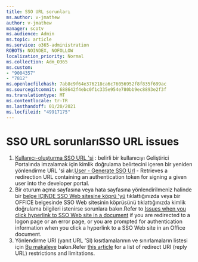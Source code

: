 ```yaml
---
title: SSO URL sorunları
ms.author: v-jmathew
author: v-jmathew
manager: scotv
ms.audience: Admin
ms.topic: article
ms.service: o365-administration
ROBOTS: NOINDEX, NOFOLLOW
localization_priority: Normal
ms.collection: Adm_O365
ms.custom:
- "9004357"
- "7812"
ms.openlocfilehash: 7ab8c9f64e376218ca6c76056952f8f835f699ac
ms.sourcegitcommit: 688642f4ebc0f1c335e954e780bb9ec8893e2f3f
ms.translationtype: MT
ms.contentlocale: tr-TR
ms.lasthandoff: 01/20/2021
ms.locfileid: "49917175"
---
```

# <a name="sso-url-issues"></a><span data-ttu-id="a4fef-102">SSO URL sorunları</span><span class="sxs-lookup"><span data-stu-id="a4fef-102">SSO URL issues</span></span>

1. <span data-ttu-id="a4fef-103">[Kullanıcı-oluşturma SSO URL 'si](https://docs.microsoft.com/rest/api/apimanagement/2019-12-01/User/GenerateSsoUrl) : belirli bir kullanıcıyı Geliştirici Portalında imzalamak için kimlik doğrulama belirtecini içeren bir yeniden yönlendirme URL 'si alır.</span><span class="sxs-lookup"><span data-stu-id="a4fef-103">[User - Generate SSO Url](https://docs.microsoft.com/rest/api/apimanagement/2019-12-01/User/GenerateSsoUrl) - Retrieves a redirection URL containing an authentication token for signing a given user into the developer portal.</span></span>
2. <span data-ttu-id="a4fef-104">Bir oturum açma sayfasına veya hata sayfasına yönlendirilmeniz halinde bir [belge IÇINDE SSO Web sitesine köprü 'yü](https://docs.microsoft.com/office/troubleshoot/office-suite-issues/click-hyperlink-to-sso-website) tıklattığınızda veya bir OFFICE belgesinde SSO Web sitesinin köprüsünü tıklattığınızda kimlik doğrulama bilgileri istenirse sorunlara bakın.</span><span class="sxs-lookup"><span data-stu-id="a4fef-104">Refer to [Issues when you click hyperlink to SSO Web site in a document](https://docs.microsoft.com/office/troubleshoot/office-suite-issues/click-hyperlink-to-sso-website) if you are redirected to a logon page or an error page, or you are prompted for authentication information when you click a hyperlink to a SSO Web site in an Office document.</span></span>
3. <span data-ttu-id="a4fef-105">Yönlendirme URI (yanıt URL 'SI) kısıtlamalarının ve sınırlamaların listesi için [Bu makaleye](https://docs.microsoft.com/azure/active-directory/develop/reply-url) bakın.</span><span class="sxs-lookup"><span data-stu-id="a4fef-105">Refer [this article](https://docs.microsoft.com/azure/active-directory/develop/reply-url) for a list of redirect URI (reply URL) restrictions and limitations.</span></span>
